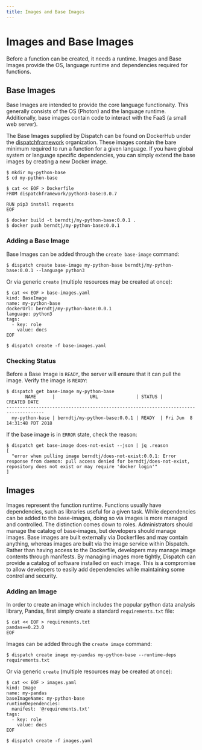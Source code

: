 ```yaml
---
title: Images and Base Images
---
```


# Images and Base Images

Before a function can be created, it needs a runtime.  Images and Base Images provide the OS, language runtime and
dependencies required for functions.

## Base Images

Base Images are intended to provide the core language functionaity.  This generally consists of the OS (Photon) and
the language runtime.  Additionally, base images contain code to interact with the FaaS (a small web server).

The Base Images supplied by Dispatch can be found on DockerHub under the
[dispatchframework](https://hub.docker.com/u/dispatchframework/) organization.  These images contain the bare minimum
required to run a function for a given language.  If you have global system or language specific dependencies, you can
simply extend the base images by creating a new Docker image.

```
$ mkdir my-python-base
$ cd my-python-base
```
```
$ cat << EOF > Dockerfile
FROM dispatchframework/python3-base:0.0.7

RUN pip3 install requests
EOF
```
```
$ docker build -t berndtj/my-python-base:0.0.1 .
$ docker push berndtj/my-python-base:0.0.1
```

### Adding a Base Image

Base Images can be added through the `create base-image` command:

```
$ dispatch create base-image my-python-base berndtj/my-python-base:0.0.1 --language python3
```

Or via generic `create` (multiple resources may be created at once):

```
$ cat << EOF > base-images.yaml
kind: BaseImage
name: my-python-base
dockerUrl: berndtj/my-python-base:0.0.1
language: python3
tags:
  - key: role
    value: docs
EOF
```

```
$ dispatch create -f base-images.yaml
```

### Checking Status

Before a Base Image is `READY`, the server will ensure that it can pull the image.  Verify the image is `READY`:

```
$ dispatch get base-image my-python-base
       NAME      |             URL              | STATUS |         CREATED DATE
------------------------------------------------------------------------------------
  my-python-base | berndtj/my-python-base:0.0.1 | READY  | Fri Jun  8 14:31:48 PDT 2018
```

If the base image is in `ERROR` state, check the reason:

```
$ dispatch get base-image does-not-exist --json | jq .reason
[
  "error when pulling image berndtj/does-not-exist:0.0.1: Error response from daemon: pull access denied for berndtj/does-not-exist, repository does not exist or may require 'docker login'"
]

```

## Images

Images represent the function runtime.  Functions usually have dependencies, such as libraries useful for a given task.
While dependencies can be added to the base-images, doing so via images is more managed and controlled.  The distinction
comes down to roles.  Administrators should manage the catalog of base-images, but developers should manage images. Base
images are built externally via Dockerfiles and may contain anything, whereas images are built via the image service
within Dispatch.  Rather than having access to the Dockerfile, developers may manage image contents through manifests.
By managing images more tightly, Dispatch can provide a catalog of software installed on each image.  This is a
compromise to allow developers to easily add dependencies while maintaining some control and security.

### Adding an Image

In order to create an image which includes the popular python data analysis library, Pandas, first simply create a standard
`requirements.txt` file:

```
$ cat << EOF > requirements.txt
pandas==0.23.0
EOF
```

Images can be added through the `create image` command:

```
$ dispatch create image my-pandas my-python-base --runtime-deps requirements.txt
```

Or via generic `create` (multiple resources may be created at once):

```
$ cat << EOF > images.yaml
kind: Image
name: my-pandas
baseImageName: my-python-base
runtimeDependencies:
  manifest: '@requirements.txt'
tags:
  - key: role
    value: docs
EOF
```

```
$ dispatch create -f images.yaml
```